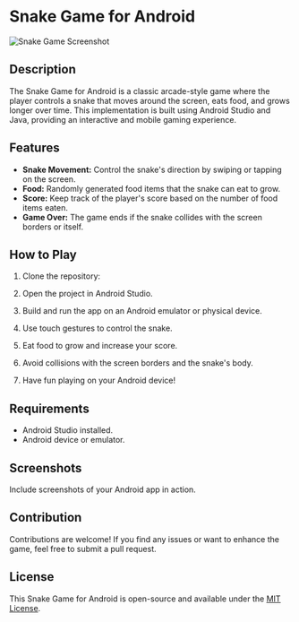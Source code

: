 # Snake Game for Android

![Snake Game Screenshot](snake_game_screenshot.png)

## Description

The Snake Game for Android is a classic arcade-style game where the player controls a snake that moves around the screen, eats food, and grows longer over time. This implementation is built using Android Studio and Java, providing an interactive and mobile gaming experience.

## Features

- **Snake Movement:** Control the snake's direction by swiping or tapping on the screen.
- **Food:** Randomly generated food items that the snake can eat to grow.
- **Score:** Keep track of the player's score based on the number of food items eaten.
- **Game Over:** The game ends if the snake collides with the screen borders or itself.

## How to Play

1. Clone the repository:

2. Open the project in Android Studio.

3. Build and run the app on an Android emulator or physical device.

4. Use touch gestures to control the snake.

5. Eat food to grow and increase your score.

6. Avoid collisions with the screen borders and the snake's body.

7. Have fun playing on your Android device!

## Requirements

- Android Studio installed.
- Android device or emulator.

## Screenshots

Include screenshots of your Android app in action.

## Contribution

Contributions are welcome! If you find any issues or want to enhance the game, feel free to submit a pull request.

## License

This Snake Game for Android is open-source and available under the [MIT License](LICENSE).
